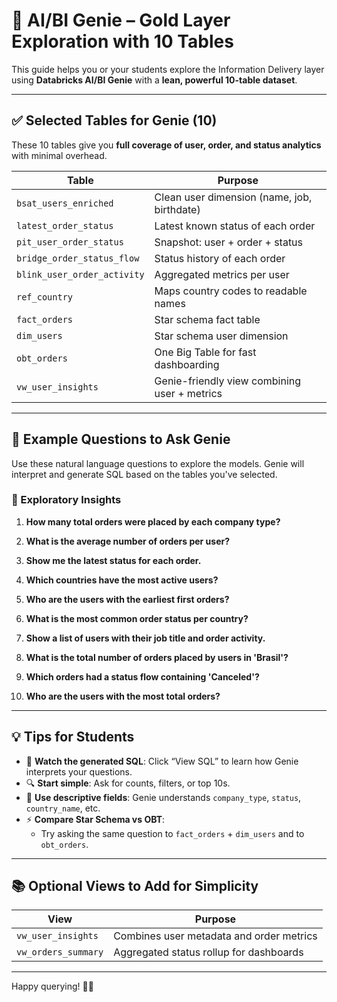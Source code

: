 # 🤖 AI/BI Genie – Gold Layer Exploration with 10 Tables

This guide helps you or your students explore the Information Delivery layer using **Databricks AI/BI Genie** with a **lean, powerful 10-table dataset**.

---

## ✅ Selected Tables for Genie (10)

These 10 tables give you **full coverage of user, order, and status analytics** with minimal overhead.

| Table                    | Purpose                                           |
|--------------------------|---------------------------------------------------|
| `bsat_users_enriched`    | Clean user dimension (name, job, birthdate)       |
| `latest_order_status`    | Latest known status of each order                 |
| `pit_user_order_status`  | Snapshot: user + order + status                   |
| `bridge_order_status_flow` | Status history of each order                    |
| `blink_user_order_activity` | Aggregated metrics per user                    |
| `ref_country`            | Maps country codes to readable names              |
| `fact_orders`            | Star schema fact table                            |
| `dim_users`              | Star schema user dimension                        |
| `obt_orders`             | One Big Table for fast dashboarding               |
| `vw_user_insights`       | Genie-friendly view combining user + metrics      |

---

## 🧠 Example Questions to Ask Genie

Use these natural language questions to explore the models. Genie will interpret and generate SQL based on the tables you've selected.

### 🔹 Exploratory Insights

1. **How many total orders were placed by each company type?**

2. **What is the average number of orders per user?**

3. **Show me the latest status for each order.**

4. **Which countries have the most active users?**

5. **Who are the users with the earliest first orders?**

6. **What is the most common order status per country?**

7. **Show a list of users with their job title and order activity.**

8. **What is the total number of orders placed by users in 'Brasil'?**

9. **Which orders had a status flow containing 'Canceled'?**

10. **Who are the users with the most total orders?**

---

## 💡 Tips for Students

- 🧠 **Watch the generated SQL**: Click “View SQL” to learn how Genie interprets your questions.
- 🔍 **Start simple**: Ask for counts, filters, or top 10s.
- 🧩 **Use descriptive fields**: Genie understands `company_type`, `status`, `country_name`, etc.
- ⚡ **Compare Star Schema vs OBT**:
    - Try asking the same question to `fact_orders` + `dim_users` and to `obt_orders`.

---

## 📚 Optional Views to Add for Simplicity

| View                  | Purpose                                  |
|-----------------------|------------------------------------------|
| `vw_user_insights`    | Combines user metadata and order metrics |
| `vw_orders_summary`   | Aggregated status rollup for dashboards  |

---

Happy querying! 🧠✨